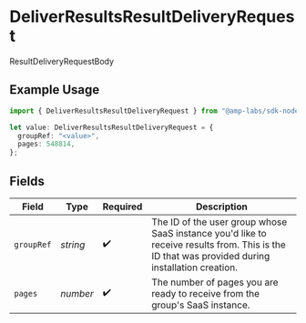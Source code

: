 # DeliverResultsResultDeliveryRequest

ResultDeliveryRequestBody

## Example Usage

```typescript
import { DeliverResultsResultDeliveryRequest } from "@amp-labs/sdk-node/models/operations";

let value: DeliverResultsResultDeliveryRequest = {
  groupRef: "<value>",
  pages: 548814,
};
```

## Fields

| Field                                                                                                                                           | Type                                                                                                                                            | Required                                                                                                                                        | Description                                                                                                                                     |
| ----------------------------------------------------------------------------------------------------------------------------------------------- | ----------------------------------------------------------------------------------------------------------------------------------------------- | ----------------------------------------------------------------------------------------------------------------------------------------------- | ----------------------------------------------------------------------------------------------------------------------------------------------- |
| `groupRef`                                                                                                                                      | *string*                                                                                                                                        | :heavy_check_mark:                                                                                                                              | The ID of the user group whose SaaS instance you'd like to receive results from. This is the ID that was provided during installation creation. |
| `pages`                                                                                                                                         | *number*                                                                                                                                        | :heavy_check_mark:                                                                                                                              | The number of pages you are ready to receive from the group's SaaS instance.                                                                    |